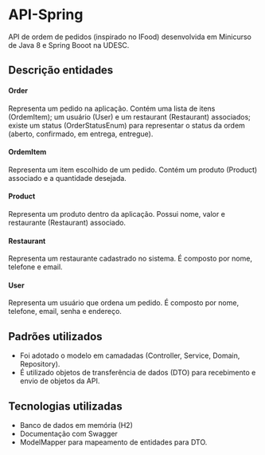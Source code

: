 # API-Spring

API de ordem de pedidos (inspirado no IFood) desenvolvida em Minicurso de Java 8 e Spring Booot na UDESC.

## Descrição entidades

#### Order
Representa um pedido na aplicação. Contém uma lista de itens (OrdemItem); um usuário (User) e um restaurant (Restaurant) associados; existe um status (OrderStatusEnum) para representar o status da ordem (aberto, confirmado, em entrega, entregue).

#### OrdemItem
Representa um item escolhido de um pedido. Contém um produto (Product) associado e a quantidade desejada.

#### Product
Representa um produto dentro da aplicação. Possui nome, valor e restaurante (Restaurant) associado.

#### Restaurant
Representa um restaurante cadastrado no sistema. É composto por nome, telefone e email.

#### User
Representa um usuário que ordena um pedido. É composto por nome, telefone, email, senha e endereço.


## Padrões utilizados

* Foi  adotado o modelo em camadadas (Controller, Service, Domain, Repository).
* É utilizado objetos de transferência de dados (DTO) para recebimento e envio de objetos da API.

## Tecnologias utilizadas

* Banco de dados em memória (H2)
* Documentação com Swagger
* ModelMapper para mapeamento de entidades  para DTO.
